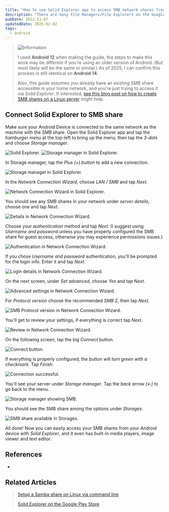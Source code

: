 ```yaml
---
title: "How to use Solid Explorer app to access SMB network shares from an Android device"
description: "There are many File Managers/File Explorers on the Google Play Store, but I wanted to easily access the Samba share on my server while on my home network. Solid Explorer is the solution I went with and it works well, so here is a quick guide to setting it up."
pubDate: 2022-11-07
updatedDate: 2025-02-02
tags:
  - android
---
```


> <img src="/assets/info.svg" class="info" loading="eager" decoding="async" alt="Information">
>
> I used **Android 12** when making the guide, the steps to make this work may be different if you're using an older version of Android. (But most likely will be the same or similar.) As of 2025, I can confirm this process is still identical on **Android 14**.
> 
> Also, this guide assumes you already have an existing SMB share accessible in your home network, and you're just trying to access it via _Solid Explorer_. If interested, <a href="/blog/setup-a-samba-share-on-linux-via-command-line/" target="_blank">see this blog post on how to create SMB shares on a Linux server</a> might help.

## Connect Solid Explorer to SMB share

Make sure your Android Device is connected to the same network as the machine with the SMB share. Open the Solid Explorer app and
tap the _hamburger menu_ at the top-left to bring up the menu, then tap the _3-dots_ and choose _Storage manager_.

![Solid Explorer.](../../img/blog/solidexplorer1.jpg 'Solid Explorer')
![Storage manager in Solid Explorer.](../../img/blog/solidexplorer2.jpg 'Network Connection Wizard in Solid Explorer')

In Storage manager, tap the _Plus (+) button_ to add a new connection.

![Storage manager in Solid Explorer.](../../img/blog/solidexplorer3.jpg 'Storage manager in Solid Explorer')

In the _Network Connection Wizard_, choose _LAN / SMB_ and tap _Next_.

![Network Connection Wizard in Solid Explorer.](../../img/blog/solidexplorer4.jpg 'Network Connection Wizard in Solid Explorer')

You should see any SMB shares in your network under _server details_, choose one and tap _Next_.

![Details in Network Connection Wizard.](../../img/blog/solidexplorer5.jpg 'Details in Network Connection Wizard')

Choose your _authentication_ method and tap _Next_. (I suggest using _Username and password_ unless you have properly configured the SMB share for guest access, otherwise you may experience permissions issues.)

![Authentication in Network Connection Wizard.](../../img/blog/solidexplorer6.jpg 'Authentication in Network Connection Wizard')

If you chose _Username and password_ authentication, you'll be prompted for the login info. Enter it and tap _Next_.

![Login details in Network Connection Wizard.](../../img/blog/solidexplorer7.jpg 'Login details in Network Connection Wizard')

On the next screen, under _Set advanced_, choose _Yes_ and tap _Next_.

![Advanced settings in Network Connection Wizard.](../../img/blog/solidexplorer8.jpg 'Advanced settings in Network Connection Wizard')

For _Protocol version_ choose the recommended _SMB 2_, then tap _Next_.

![SMB Protocol version in Network Connection Wizard.](../../img/blog/solidexplorer9.jpg 'SMB Protocol version in Network Connection Wizard')

You'll get to review your settings, if everything is correct tap _Next_.

![Review in Network Connection Wizard.](../../img/blog/solidexplorer10.jpg 'Review in Network Connection Wizard')

On the following screen, tap the big _Connect_ button.

![Connect button.](../../img/blog/solidexplorer11.jpg 'Connect button')

If everything is properly configured, the button will _turn green with a checkmark_. Tap _Finish_.

![Connection successful.](../../img/blog/solidexplorer12.jpg 'Connection successful')

You'll see your server under _Storage manager_. Tap the _back arrow (<-)_ to go back to the menu.

![Storage manager showing SMB.](../../img/blog/solidexplorer13.jpg 'Storage manager showing SMB')

You should see the SMB share among the options under _Storages_.

![SMB share available in Storages.](../../img/blog/solidexplorer14.jpg 'SMB share available in Storages')

All done! Now you can easily access your SMB shares from your Android device with _Solid Explorer_, and it even has built-in media players, image viewer and text editor.

## References

- <a href="https://play.google.com/store/apps/details?id=pl.solidexplorer2&hl=en_US&gl=US&pli=1" target="_blank"></a>

## Related Articles

> <a href="/blog/setup-a-samba-share-on-linux-via-command-line/" data-umami-event="solid-explorer-related-smb-share-linux-cli">Setup a Samba share on Linux via command line</a>

> <a href="/blog/xplore-android-smb-share/" data-umami-event="solid-explorer-related-google-play-store">Solid Explorer on the Google Play Store</a>